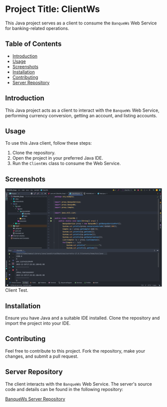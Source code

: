 # Project Title: ClientWs

This Java project serves as a client to consume the `BanqueWs` Web Service for banking-related operations.

## Table of Contents

- [Introduction](#introduction)
- [Usage](#usage)
- [Screenshots](#screenshots)
- [Installation](#installation)
- [Contributing](#contributing)
- [Server Repository](#server-repository)

## Introduction

This Java project acts as a client to interact with the `BanqueWs` Web Service, performing currency conversion, getting an account, and listing accounts.

## Usage

To use this Java client, follow these steps:

1. Clone the repository.
2. Open the project in your preferred Java IDE.
3. Run the `ClientWs` class to consume the Web Service.

## Screenshots


![Screenshot 1](screenshots/screenshot1.png)
Client Test.


## Installation

Ensure you have Java and a suitable IDE installed. Clone the repository and import the project into your IDE.

## Contributing

Feel free to contribute to this project. Fork the repository, make your changes, and submit a pull request.

## Server Repository

The client interacts with the `BanqueWs` Web Service. The server's source code and details can be found in the following repository:

[BanqueWs Server Repository](https://github.com/Hamhamdi/TPWS_SOAP.git)

